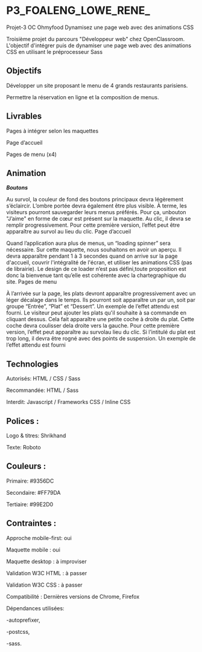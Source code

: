 # P3_FOALENG_LOWE_RENE_
Projet-3 OC Ohmyfood Dynamisez une page web avec des animations CSS
                

Troisième projet du parcours "Développeur web" chez OpenClassroom.
L'objectif d'intégrer puis de dynamiser une page web avec des animations CSS en utilisant le préprocesseur Sass

## Objectifs

Développer un site proposant le menu de 4 grands restaurants parisiens.

Permettre la réservation en ligne et la composition de menus.


## Livrables


Pages à intégrer selon les maquettes


Page d’accueil


Pages de menu (x4)


## Animation


***Boutons***


Au survol, la couleur de fond des boutons principaux devra légèrement s’éclaircir. L’ombre portée devra également être plus visible.
À terme, les visiteurs pourront sauvegarder leurs menus préférés. Pour ça, unbouton "J’aime" en forme de cœur est présent sur la maquette. Au clic, il devra se remplir progressivement. Pour cette première version, l’effet peut être apparaître au survol au lieu du clic.
Page d’accueil

Quand l’application aura plus de menus, un “loading spinner” sera nécessaire. Sur cette maquette, nous souhaitons en avoir un aperçu. Il devra apparaître pendant 1 à 3 secondes quand on arrive sur la page d'accueil, couvrir l'intégralité de l'écran, et utiliser les animations CSS (pas de librairie). Le design de ce loader n’est pas défini,toute proposition est donc la bienvenue tant qu’elle est cohérente avec la chartegraphique du site.
Pages de menu

À l’arrivée sur la page, les plats devront apparaître progressivement avec un léger décalage dans le temps. Ils pourront soit apparaître un par un, soit par groupe “Entrée”, “Plat” et “Dessert”. Un exemple de l’effet attendu est fourni.
Le visiteur peut ajouter les plats qu'il souhaite à sa commande en cliquant dessus. Cela fait apparaître une petite coche à droite du plat. Cette coche devra coulisser dela droite vers la gauche. Pour cette première version, l’effet peut apparaître au survolau lieu du clic. Si l’intitulé du plat est trop long, il devra être rogné avec des points de suspension. Un exemple de l’effet attendu est fourni


## Technologies


Autorisés: HTML / CSS / Sass

Recommandée: HTML / Sass

Interdit: Javascript / Frameworks CSS / Inline CSS



## Polices :

Logo & titres: Shrikhand

Texte: Roboto

## Couleurs :

Primaire: #9356DC

Secondaire: #FF79DA

Tertiaire: #99E2D0


## Contraintes :

Approche mobile-first: oui

Maquette mobile : oui

Maquette desktop : à improviser

Validation W3C HTML : à passer

Validation W3C CSS : à passer

Compatibilité : Dernières versions de Chrome, Firefox 

Dépendances utilisées: 

-autoprefixer,

-postcss,

-sass.
